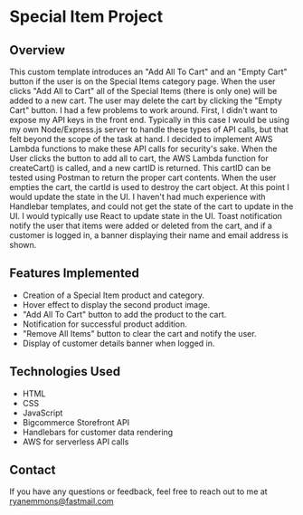 # Special Item Project

## Overview
This custom template introduces an "Add All To Cart" and an "Empty Cart" button if the user is on the Special Items category page. When the user clicks "Add All to Cart" all of the Special Items (there is only one) will be added to a new cart. The user may delete the cart by clicking the "Empty Cart" button. I had a few problems to work around. First, I didn't want to expose my API keys in the front end. Typically in this case I would be using my own Node/Express.js server to handle these types of API calls, but that felt beyond the scope of the task at hand. I decided to implement AWS Lambda functions to make these API calls for security's sake. When the User clicks the button to add all to cart, the AWS Lambda function for createCart() is called, and a new cartID is returned. This cartID can be tested using Postman to return the proper cart contents. When the user empties the cart, the cartId is used to destroy the cart object. At this point I would update the state in the UI. I haven't had much experience with Handlebar templates, and could not get the state of the cart to update in the UI. I would typically use React to update state in the UI. Toast notification notify the user that items were added or deleted from the cart, and if a customer is logged in, a banner displaying their name and email address is shown.

## Features Implemented
- Creation of a Special Item product and category.
- Hover effect to display the second product image.
- "Add All To Cart" button to add the product to the cart.
- Notification for successful product addition.
- "Remove All Items" button to clear the cart and notify the user.
- Display of customer details banner when logged in.

## Technologies Used
- HTML
- CSS
- JavaScript
- Bigcommerce Storefront API
- Handlebars for customer data rendering
- AWS for serverless API calls

## Contact
If you have any questions or feedback, feel free to reach out to me at ryanemmons@fastmail.com
